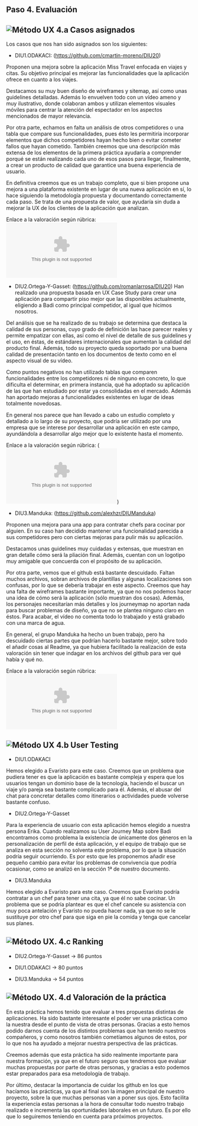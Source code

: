 ## Paso 4. Evaluación

![Método UX](../img/ABtesting.png) 4.a Casos asignados
----

Los casos que nos han sido asignados son los siguientes:

- DIU1.ODAKACI: (https://github.com/cmartin-moreno/DIU20)

Proponen una mejora sobre la aplicación Miss Travel enfocada en viajes y citas. Su objetivo principal es mejorar las funcionalidades que la aplicación ofrece en cuanto a los viajes.

Destacamos su muy buen diseño de wireframes y sitemap, así como unas guidelines detalladas. Además lo envuelven todo con un vídeo ameno y muy ilustrativo, donde colaboran ambos y utilizan elementos visuales móviles para centrar la atención del espectador en los aspectos mencionados de mayor relevancia.

Por otra parte, echamos en falta un análisis de otros competidores o una tabla que compare sus funcionalidades, pues ésto les permitiría incorporar elementos que dichos competidores hayan hecho bien o evitar cometer fallos que hayan cometido. También creemos que una descripción más extensa de los elementos de la primera práctica ayudaría a comprender porqué se están realizando cada uno de esos pasos para llegar, finalmente, a crear un producto de calidad que garantice una buena experiencia de usuario.

En definitiva creemos que es un trabajo completo, que si bien propone una mejora a una plataforma existente en lugar de una nueva aplicación en sí, lo hace siguiendo la metodología propuesta y documentando correctamente cada paso. Se trata de una propuesta de valor, que ayudaría sin duda a mejorar la UX de los clientes de la aplicación que analizan.

Enlace a la valoración según rúbrica: ![CASO1/DIU1.ODAKACI_review.xls](CASO1/DIU1.ODAKACI_review.xls)


- DIU2.Ortega-Y-Gasset: (https://github.com/romanlarrosa/DIU20)
Han realizado una propuesta basada en UX Case Study para crear una aplicación para compartir piso mejor que las disponibles actualmente, eligiendo a Badi como principal competidor, al igual que hicimos nosotros.

Del análisis que se ha realizado de su trabajo se determina que destaca la calidad de sus personas, cuyo grado de definición las hace parecer reales y permite empatizar con ellas, así como el nivel de detalle de sus guidelines y el uso, en éstas, de estándares internacionales que aumentan la calidad del producto final. Además, todo su proyecto queda soportado por una buena calidad de presentación tanto en los documentos de texto como en el aspecto visual de su vídeo.

Como puntos negativos no han utilizado tablas que comparen funcionalidades entre los competidores ni de ninguno en concreto, lo que dificulta el determinar, en primera instancia, qué ha adoptado su aplicación de las que han estudiado por estar ya consolidadas en el mercado. Además han aportado mejoras a funcionalidades existentes en lugar de ideas totalmente novedosas.

En general nos parece que han llevado a cabo un estudio completo y detallado a lo largo de su proyecto, que podría ser utilizado por una empresa que se interese por desarrollar una aplicación en este campo, ayundándola a desarrollar algo mejor que lo existente hasta el momento.

Enlace a la valoración según rúbrica: (![CASO2/DIU2.OrtegayGasset_review.xls](CASO2/DIU2.OrtegayGasset_review.xls))


- DIU3.Manduka:  (https://github.com/alexhzr/DIUManduka)

Proponen una mejora para una app para contratar chefs para cocinar por alguien. En su caso han decidido mantener una funcionalidad parecida a sus competidores pero con ciertas mejoras para pulir más su aplicación.

Destacamos unas guidelines muy cuidadas y extensas, que muestran en gran detalle cómo será la pliación final. Además, cuentan con un logotipo muy amigable que concuerda con el propósito de su aplicación.

Por otra parte, vemos que el github está bastante descuidado. Faltan muchos archivos, sobran archivos de plantillas y algunas localizaciones son confusas, por lo que se debería trabajar en este aspecto. Creemos que hay una falta de wireframes bastante importante, ya que no nos podemos hacer una idea de cómo será la aplicación (sólo muestran dos cosas). Además, los personajes necesitarían más detalles y los journeymap no aportan nada para buscar problemas de diseño, ya que no se plantea ninguno claro en éstos. Para acabar, el vídeo no comenta todo lo trabajado y está grabado con una marca de agua.

En general, el grupo Manduka ha hecho un buen trabajo, pero ha descuidado ciertas partes que podrían hacerlo bastante mejor, sobre todo el añadir cosas al Readme, ya que hubiera facilitado la realización de esta valoración sin tener que indagar en los archivos del github para ver qué había y qué no.

Enlace a la valoración según rúbrica: ![CASO3/DIU3.Manduka_review.xls](CASO3/DIU3.Manduka_review.xls)


![Método UX](../img/usability-testing.png) 4.b User Testing
----

- DIU1.ODAKACI

Hemos elegido a Evaristo para este caso. Creemos que un problema que pudiera tener es que la aplicación es bastante compleja y espera que los usuarios tengan un dominio base de la tecnología, haciendo el buscar un viaje y/o pareja sea bastante complicado para él. Además, el abusar del chat para concretar detalles como itinerarios o actividades puede volverse bastante confuso.

- DIU2.Ortega-Y-Gasset

Para la experiencia de usuario con esta aplicación hemos elegido a nuestra persona Erika. Cuando realizamos su User Journey Map sobre Badi encontramos como problema la existencia de únicamente dos géneros en la personalización de perfil de ésta aplicación, y el equipo de trabajo que se analiza en esta sección no solventa este problema, por lo que la situación podría seguir ocurriendo. Es por esto que les proponemos añadir ese pequeño cambio para evitar los problemas de convivencia que podría ocasionar, como se analizó en la sección 1ª de nuestro documento.

- DIU3.Manduka

Hemos elegido a Evaristo para este caso. Creemos que Evaristo podría contratar a un chef para tener una cita, ya que él no sabe cocinar. Un problema que se podría plantear es que el chef cancele su asistencia con muy poca antelación y Evaristo no pueda hacer nada, ya que no se le sustituye por otro chef para que siga en pie la comida y tenga que cancelar sus planes.


![Método UX](../img/Survey.png). 4.c Ranking
----

- DIU2.Ortega-Y-Gasset -> 86 puntos

- DIU1.ODAKACI -> 80 puntos

- DIU3.Manduka -> 54 puntos

![Método UX](../img/Survey.png). 4.d Valoración de la práctica
----

En esta práctica hemos tenido que evaluar a tres propuestas distintas de aplicaciones. Ha sido bastante interesante el poder ver una práctica como la nuestra desde el punto de vista de otras personas. Gracias a esto hemos podido darnos cuenta de los distintos problemas que han tenido nuestros compañeros, y como nosotros también cometíamos algunos de estos, por lo que nos ha ayudado a mejorar nuestra perspectiva de las prácticas.

Creemos además que esta práctica ha sido realmente importante para nuestra formación, ya que en el futuro seguro que tendremos que evaluar muchas propuestas por parte de otras personas, y gracias a esto podemos estar preparados para esa metodología de trabajo.

Por último, destacar la importancia de cuidar los github en los que hacíamos las prácticas, ya que al final son la imagen principal de nuestro proyecto, sobre la que muchas personas van a poner sus ojos. Esto facilita la experiencia estas personas a la hora de consultar todo nuestro trabajo realizado e incrementa las oportunidades laborales en un futuro. Es por ello que lo seguiremos teniendo en cuenta para próximos proyectos.

